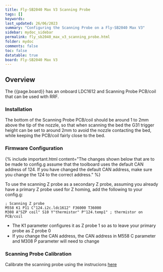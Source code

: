 ```yaml
---
title: Fly-SB2040 Max V3 Scanning Probe
tags: []
keywords: 
last_updated: 26/06/2023
summary: "Configuring the Scanning Probe on a Fly-SB2040 Max V3"
sidebar: mydoc_sidebar
permalink: fly_sb2040_max_v3_scanning_probe.html
folder: mydoc
comments: false
toc: false
datatable: true
board: Fly-SB2040 Max V3
---
```


## Overview

The {{page.board}} has an onboard LDC1612 and Scanning Probe PCB/coil that can be used with RRF.  

### Installation

The bottom of the Scanning Probe PCB/coil should be around 1 to 2mm above the tip of the nozzle, so that when scanning the bed the G31 trigger height can be set to around 2mm to avoid the nozzle contacting the bed, while keeping the PCB/coil fairly close to the bed.

### Firmware Configuration

{% include important.html content="The changes shown below that are to be made to config.g assume that the toolboard uses the default CAN address of 124. If you have changed the default CAN address, make sure you change the 124 to the correct address." %}

To use the scanning Z probe as a secondary Z probe, assuming you already have a primary Z probe used for Z homing, add the following to your config.g:

```text
; Scanning Z probe
M558 K1 P11 C"124.i2c.ldc1612" F36000 T36000
M308 A"SZP coil" S10 Y"thermistor" P"124.temp1" ; thermistor on PCB/coil
```

* The K1 parameter configures it as Z probe 1 so as to leave your primary probe as Z probe 0
* If you change the CAN address, the CAN address in M558 C parameter and M308 P parameter will need to change

### Scanning Probe Calibration

Calibrate the scanning probe using the instrucions [here](https://docs.duet3d.com/User_manual/Tuning/scanning_z_probe_calibration)
